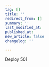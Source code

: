 ```yaml
---
tag: []
title: ''
redirect_from: []
summary: ''
last_modified_at: 
published_at: 
new_article: false
changelog: ''

---
```

Deploy 501
